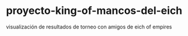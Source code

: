 # proyecto-king-of-mancos-del-eich
visualización de resultados de torneo con amigos de eich of empires
